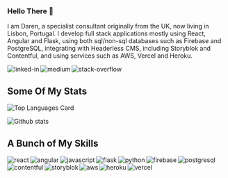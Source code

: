 ### Hello There 👋
I am Daren, a specialist consultant originally from the UK, now living in Lisbon, Portugal.  I develop full stack applications mostly using React, Angular and Flask, using both sql/non-sql databases such as Firebase and PostgreSQL, integrating with Headerless CMS, including Storyblok and Contentful, and using services such as AWS, Vercel and Heroku.

[<img align="left" alt="linked-in" src="https://img.shields.io/badge/linkedin-%230077B5.svg?&style=for-the-badge&logo=linkedin&logoColor=white" />](https://www.linkedin.com/in/darensdw)

[<img align="left" alt="medium" src="https://img.shields.io/badge/medium-%2312100E.svg?&style=for-the-badge&logo=medium&logoColor=white" />](https://medium.com/@darensdw)

[<img align="left" alt="stack-overflow" src="https://img.shields.io/badge/stack%20overflow-FE7A16?logo=stack-overflow&logoColor=white&style=for-the-badge" />](https://stackoverflow.com/users/400360/docgecko)
<br>

## Some Of My Stats
![Top Languages Card](https://github-readme-stats.vercel.app/api/top-langs/?username=docgecko&theme=highcontrast&hide=coffeescript,handlebars,xslt,php)

![Github stats](https://github-readme-stats.vercel.app/api?username=docgecko&theme=highcontrast&show_icons=true&count_private=true)



## A Bunch of My Skills
<img align="left" style="padding-botton: 1em" alt="react" src="https://img.shields.io/badge/-React-61DAFB?logo=react&logoColor=white&style=for-the-badge" />
<img align="left" style="padding-botton: 1em" alt="angular" src="https://img.shields.io/badge/-Angular-DD0031?logo=angular&logoColor=white&style=for-the-badge" />
<img align="left" style="padding-botton: 1em" alt="javascript" src="https://img.shields.io/badge/-Javascript-F7DF1E?logo=angular&logoColor=white&style=for-the-badge" />

<img align="left" style="padding-botton: 1em" alt="flask" src="https://img.shields.io/badge/-Flask-000000?logo=flask&logoColor=white&style=for-the-badge" />
<img align="left" style="padding-botton: 1em" alt="python" src="https://img.shields.io/badge/-Python-3776AB?logo=python&logoColor=white&style=for-the-badge" />

<img align="left" style="padding-botton: 1em" alt="firebase" src="https://img.shields.io/badge/-Firebase-FFCA28?logo=firebase&logoColor=white&style=for-the-badge" />
<img align="left" style="padding-botton: 1em" alt="postgresql" src="https://img.shields.io/badge/-PostgreSQL-4169E1?logo=postgresql&logoColor=white&style=for-the-badge" />

<img align="left" style="padding-botton: 1em" alt="contentful" src="https://img.shields.io/badge/-Contentful-2478CC?logo=contentful&logoColor=white&style=for-the-badge" />
<img align="left" style="padding-botton: 1em" alt="storyblok" src="https://img.shields.io/badge/-Storyblok-09B3AF?logo=storyblok&logoColor=white&style=for-the-badge" />

<img align="left" style="padding-botton: 1em" alt="aws" src="https://img.shields.io/badge/Amazon%20AWS-%23232F3E?logo=amazon-aws&logoColor=white&style=for-the-badge" />
<img align="left" style="padding-botton: 1em" alt="heroku" src="https://img.shields.io/badge/Heroku-430098?logo=heroku&logoColor=white&style=for-the-badge" />
<img align="left" style="padding-botton: 1em" alt="vercel" src="https://img.shields.io/badge/Vercel-000000?logo=vercel&logoColor=white&style=for-the-badge" />
